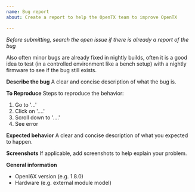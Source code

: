 ```yaml
---
name: Bug report
about: Create a report to help the OpenTX team to improve OpenTX

---
```

*Before submitting,  search the open issue if there is already a report of the bug*

Also often minor bugs are already fixed in nightly builds, often it is
a good idea to test (in a controlled environment like a bench setup)
with a nightly firmware to see if the bug still exists.

**Describe the bug**
A clear and concise description of what the bug is.

**To Reproduce**
Steps to reproduce the behavior:
1. Go to '...'
2. Click on '....'
3. Scroll down to '....'
4. See error

**Expected behavior**
A clear and concise description of what you expected to happen.

**Screenshots**
If applicable, add screenshots to help explain your problem.

**General information**
 - OpenI6X version (e.g. 1.8.0)
 - Hardware (e.g. external module model)
